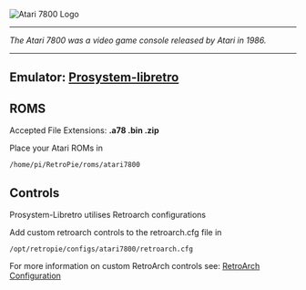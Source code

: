 ![Atari 7800 Logo](http://atarihq.com/danb/images/Atari_7800_logo.png)
***
_The Atari 7800 was a video game console released by Atari in 1986._
***
## Emulator: [Prosystem-libretro](https://github.com/libretro/prosystem-libretro)

## ROMS
Accepted File Extensions: **.a78 .bin .zip**

Place your Atari ROMs in 
```
/home/pi/RetroPie/roms/atari7800
```
## Controls

Prosystem-Libretro utilises Retroarch configurations

Add custom retroarch controls to the retroarch.cfg file in
```shell
/opt/retropie/configs/atari7800/retroarch.cfg
```
For more information on custom RetroArch controls see: [RetroArch Configuration](https://github.com/petrockblog/RetroPie-Setup/wiki/RetroArch-Configuration)